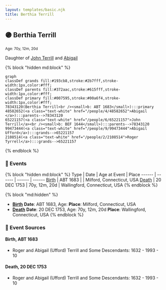 ```yaml
---
layout: templates/basic.njk
title: Berthia Terrill
---
```

## 🟣 Berthia Terrill
<small>Age: 70y, 12m, 20d</small>

Daughter of [John Terrill](/people/6/65221157) and [Abigail ](/people/4/48582652)

{% block "hidden md:block" %}
```mermaid
graph
classDef grands fill:#193cb8,stroke:#2b7fff,stroke-width:1px,color:#fff;
classDef parents fill:#372aac,stroke:#615fff,stroke-width:1px,color:#fff;
classDef primary fill:#007595,stroke:#00a6f4,stroke-width:1px,color:#fff;
78343120(Berthia Terrill<br /><small>b: ABT 1683</small>):::primary
48582652(<a class="text-white" href="/people/4/48582652">Abigail </a>):::parents-->78343120
65221157(<a class="text-white" href="/people/6/65221157">John Terrill</a><br /><small>b: BEF 1644</small>):::parents-->78343120
99473444(<a class="text-white" href="/people/9/99473444">Abigail Ufford</a>):::grands-->65221157
2108514(<a class="text-white" href="/people/2/2108514">Roger Tyrrell</a>):::grands-->65221157
```
{% endblock %}

### 📆 Events

{% block "hidden md:block" %}
Type | Date | Age at Event | Place
------ | ------ | ------ | ------
[Birth](#event-event-2) | ABT 1683 |  | Milford, Connecticut, USA
[Death](#event-event-3) | 20 DEC 1753 | 70y, 12m, 20d | Wallingford, Connecticut, USA
{% endblock %}

{% block "md:hidden" %}
- **[Birth](#event-event-2)**
**Date**: ABT 1683, Age:
**Place**: Milford, Connecticut, USA
- **[Death](#event-event-3)**
**Date**: 20 DEC 1753, Age: 70y, 12m, 20d
**Place**: Wallingford, Connecticut, USA
{% endblock %}

### 📰 Event Sources

#### <a id="event-event-2"></a> Birth, ABT 1683
* Roger and Abigail (Ufford) Terrill and Some Descendants: 1632 - 1993  - 10

#### <a id="event-event-3"></a> Death, 20 DEC 1753
* Roger and Abigail (Ufford) Terrill and Some Descendants: 1632 - 1993  - 10